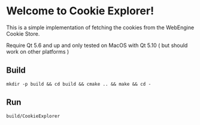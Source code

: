 # Welcome to Cookie Explorer!

This is a simple implementation of fetching the cookies from the WebEngine
Cookie Store.

Require Qt 5.6 and up and only tested on MacOS with Qt 5.10 ( but should work on other
platforms )

## Build

`mkdir -p build && cd build && cmake .. && make && cd -`

## Run

`build/CookieExplorer`
